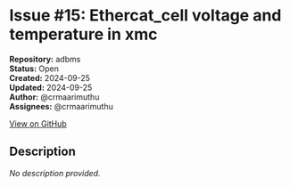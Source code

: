 # Issue #15: Ethercat_cell voltage  and temperature  in xmc

**Repository:** adbms  
**Status:** Open  
**Created:** 2024-09-25  
**Updated:** 2024-09-25  
**Author:** @crmaarimuthu  
**Assignees:** @crmaarimuthu  

[View on GitHub](https://github.com/Simtestlab/adbms/issues/15)

## Description

*No description provided.*